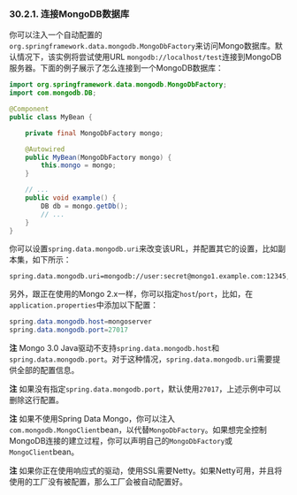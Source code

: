 ### 30.2.1. 连接MongoDB数据库

你可以注入一个自动配置的`org.springframework.data.mongodb.MongoDbFactory`来访问Mongo数据库。默认情况下，该实例将尝试使用URL `mongodb://localhost/test`连接到MongoDB服务器。下面的例子展示了怎么连接到一个MongoDB数据库：
```java
import org.springframework.data.mongodb.MongoDbFactory;
import com.mongodb.DB;

@Component
public class MyBean {

    private final MongoDbFactory mongo;

    @Autowired
    public MyBean(MongoDbFactory mongo) {
        this.mongo = mongo;
    }

    // ...
    public void example() {
        DB db = mongo.getDb();
        // ...
    }
}
```
你可以设置`spring.data.mongodb.uri`来改变该URL，并配置其它的设置，比如副本集，如下所示：
```properties
spring.data.mongodb.uri=mongodb://user:secret@mongo1.example.com:12345,mongo2.example.com:23456/test
```
另外，跟正在使用的Mongo 2.x一样，你可以指定`host`/`port`，比如，在`application.properties`中添加以下配置：
```java
spring.data.mongodb.host=mongoserver
spring.data.mongodb.port=27017
```
**注** Mongo 3.0 Java驱动不支持`spring.data.mongodb.host`和`spring.data.mongodb.port`。对于这种情况，`spring.data.mongodb.uri`需要提供全部的配置信息。

**注** 如果没有指定`spring.data.mongodb.port`，默认使用`27017`，上述示例中可以删除这行配置。

**注** 如果不使用Spring Data Mongo，你可以注入`com.mongodb.MongoClient`bean，以代替`MongoDbFactory`。如果想完全控制MongoDB连接的建立过程，你可以声明自己的`MongoDbFactory`或`MongoClient`bean。

**注** 如果你正在使用响应式的驱动，使用SSL需要Netty。如果Netty可用，并且将使用的工厂没有被配置，那么工厂会被自动配置好。
